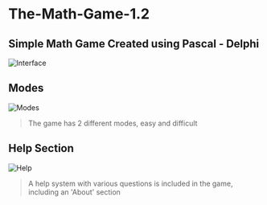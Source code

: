 # The-Math-Game-1.2

## Simple Math Game Created using Pascal - Delphi

![Interface](https://i.imgur.com/vpDEWO7.png)

## Modes


![Modes](https://i.imgur.com/sW82NyJ.png)
> The game has 2 different modes, easy and difficult

## Help Section
![Help](https://i.imgur.com/9eaDhJL.png)

> A help system with various questions is included in the game, including an 'About' section
